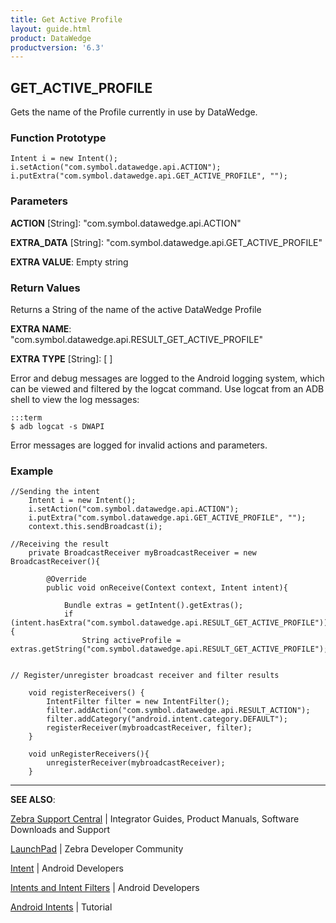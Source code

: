 ```yaml
---
title: Get Active Profile 
layout: guide.html
product: DataWedge
productversion: '6.3'
---
```


## GET_ACTIVE_PROFILE 

Gets the name of the Profile currently in use by DataWedge.

### Function Prototype

	Intent i = new Intent();
	i.setAction("com.symbol.datawedge.api.ACTION");
	i.putExtra("com.symbol.datawedge.api.GET_ACTIVE_PROFILE", "");


### Parameters

**ACTION** [String]: "com.symbol.datawedge.api.ACTION"

**EXTRA_DATA** [String]: "com.symbol.datawedge.api.GET_ACTIVE_PROFILE"

**EXTRA VALUE**: Empty string
 

### Return Values
Returns a String of the name of the active DataWedge Profile

**EXTRA NAME**: "com.symbol.datawedge.api.RESULT_GET_ACTIVE_PROFILE" 

**EXTRA TYPE** [String]: [ ]

Error and debug messages are logged to the Android logging system, which can be viewed and filtered by the logcat command. Use logcat from an ADB shell to view the log messages:

	:::term
	$ adb logcat -s DWAPI

Error messages are logged for invalid actions and parameters.

### Example

	//Sending the intent
		Intent i = new Intent();
		i.setAction("com.symbol.datawedge.api.ACTION");
		i.putExtra("com.symbol.datawedge.api.GET_ACTIVE_PROFILE", "");
		context.this.sendBroadcast(i);

	//Receiving the result
		private BroadcastReceiver myBroadcastReceiver = new BroadcastReceiver(){

			@Override
			public void onReceive(Context context, Intent intent){

				Bundle extras = getIntent().getExtras();
				if (intent.hasExtra("com.symbol.datawedge.api.RESULT_GET_ACTIVE_PROFILE")){
					String activeProfile = extras.getString("com.symbol.datawedge.api.RESULT_GET_ACTIVE_PROFILE");


	// Register/unregister broadcast receiver and filter results

		void registerReceivers() {
		    IntentFilter filter = new IntentFilter();
		    filter.addAction("com.symbol.datawedge.api.RESULT_ACTION");
		    filter.addCategory("android.intent.category.DEFAULT");
		    registerReceiver(mybroadcastReceiver, filter);
		}

		void unRegisterReceivers(){
		    unregisterReceiver(mybroadcastReceiver);
		}		

------

**SEE ALSO**:

[Zebra Support Central](https://www.zebra.com/us/en/support-downloads.html) | Integrator Guides, Product Manuals, Software Downloads and Support

[LaunchPad](https://developer.zebra.com/welcome) | Zebra Developer Community

[Intent](https://developer.android.com/reference/android/content/Intent.html) | Android Developers

[Intents and Intent Filters](http://developer.android.com/guide/components/intents-filters.html) | Android Developers

[Android Intents](http://www.vogella.com/tutorials/AndroidIntent/article.html) | Tutorial
